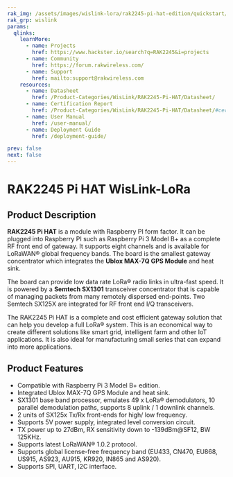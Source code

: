 ```yaml
---
rak_img: /assets/images/wislink-lora/rak2245-pi-hat-edition/quickstart/1.product-overview/1.index/RAK2245-pi-hat.svg
rak_grp: wislink
params:
  qlinks:
    learnMore:
      - name: Projects 
        href: https://www.hackster.io/search?q=RAK2245&i=projects
      - name: Community
        href: https://forum.rakwireless.com/
      - name: Support
        href: mailto:support@rakwireless.com
    resources:
      - name: Datasheet
        href: /Product-Categories/WisLink/RAK2245-Pi-HAT/Datasheet/
      - name: Certification Report
        href: /Product-Categories/WisLink/RAK2245-Pi-HAT/Datasheet/#certification
      - name: User Manual
        href: /user-manual/
      - name: Deployment Guide
        href: /deployment-guide/

prev: false
next: false
---
```


# RAK2245 Pi HAT WisLink-LoRa

<rk-img
  src="/assets/images/wislink-lora/rak2245-pi-hat-edition/datasheet/rak2245-pihat-overview.png"
  width="50%"
  caption="RAK2245 Pi Hat"
/>

## Product Description

**RAK2245 Pi HAT** is a module with Raspberry PI form factor. It can be plugged into
Raspberry PI such as Raspberry Pi 3 Model B+ as a complete RF front end of gateway. It supports eight channels and is available for LoRaWAN® global frequency bands. The board is the smallest gateway concentrator which integrates the **Ublox MAX-7Q GPS Module** and heat sink.

The board can provide low data rate LoRa® radio links in ultra-fast speed. It is powered by a **Semtech SX1301** transceiver concentrator that is capable of managing packets from many remotely dispersed end-points. Two Semtech SX125X are integrated for RF front end I/Q transceivers.

The RAK2245 Pi HAT is a complete and cost efficient gateway solution that can help you develop a full LoRa® system. This is an economical way to create different solutions like smart grid, intelligent farm and other IoT applications. It is also ideal for manufacturing small series that can expand into more applications.

<rk-btn
  src="../Quickstart/"
  label="Get Started with RAK2245 Pi HAT WisLink-LoRa"
/>

<rk-quick-links :params="$frontmatter.params.qlinks" />

## Product Features

- Compatible with Raspberry Pi 3 Model B+ edition.
- Integrated Ublox MAX-7Q GPS Module and heat sink.
- SX1301 base band processor, emulates 49 x LoRa® demodulators, 10 parallel
  demodulation paths, supports 8 uplink / 1 downlink channels.
- 2 units of SX125x Tx/Rx front-ends for high/ low frequency.
- Supports 5V power supply, integrated level conversion circuit.
- TX power up to 27dBm, RX sensitivity down to -139dBm@SF12, BW 125KHz.
- Supports latest LoRaWAN® 1.0.2 protocol.
- Supports global license-free frequency band (EU433, CN470, EU868, US915, AS923, AU915, KR920, IN865 and AS920).
- Supports SPI, UART, I2C interface.

<rk-btn
  src="https://store.rakwireless.com/products/rak2245-pi-hat/"
  label="Buy a RAK2245 Raspberry Pi Hat LPWAN Gateway Concentrator Module"
  _blank
/>
